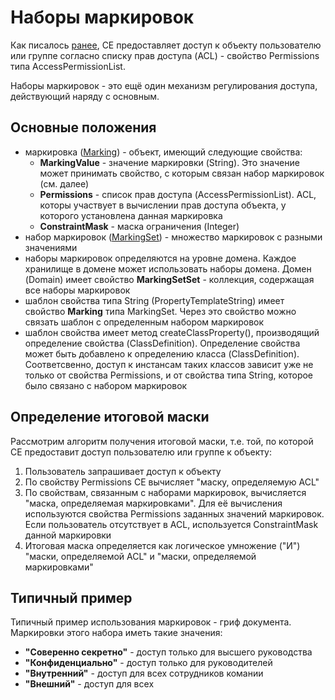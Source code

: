 # Наборы маркировок

Как писалось [ранее](permissions.md), CE предоставляет доступ к объекту пользователю или группе согласно списку прав доступа (ACL) - свойство Permissions типа AccessPermissionList.

Наборы маркировок - это ещё один механизм регулирования доступа, действующий наряду с основным.

## Основные положения

* маркировка ([Marking](https://www.ibm.com/support/knowledgecenter/SSNW2F_5.2.0/com.ibm.p8.ce.dev.java.doc/com/filenet/api/security/Marking.html)) - объект, имеющий следующие свойства:
  * **MarkingValue** - значение маркировки (String). Это значение может принимать свойство, с которым связан набор маркировок (см. далее)
  * **Permissions** - список прав доступа (AccessPermissionList). ACL, которы участвует в вычислении прав доступа объекта, у которого установлена данная маркировка
  * **ConstraintMask** - маска ограничения (Integer) 
* набор маркировок ([MarkingSet](https://www.ibm.com/support/knowledgecenter/SSNW2F_5.2.1/com.ibm.p8.ce.dev.java.doc/com/filenet/api/security/MarkingSet.html)) - множество маркировок с разными значениями
* наборы маркировок определяются на уровне домена. Каждое хранилище в домене может использовать наборы домена. Домен (Domain) имеет свойство **MarkingSetSet** - коллекция, содержащая все наборы маркировок
* шаблон свойства типа String (PropertyTemplateString) имеет свойство **Marking** типа MarkingSet. Через это свойство можно связать шаблон с определенным набором маркировок 
* шаблон свойства имеет метод createClassProperty(), производящий определение свойства (ClassDefinition). Определение свойства может быть добавлено к определению класса (ClassDefinition). Соответсвенно, доступ к инстансам таких классов зависит уже не только от свойства Permissions, и от свойства типа String, которое было связано с набором маркировок

## Определение итоговой маски

Рассмотрим алгоритм получения итоговой маски, т.е. той, по которой CE предоставит доступ пользователю или группе к объекту:

1. Пользователь запрашивает доступ к объекту
2. По свойству Permissions CE вычисляет "маску, определяемую ACL"
3. По свойствам, связанным с наборами маркировок, вычисляется "маска, определяемая маркировками". Для её вычисления используются свойства Permissions заданных значений маркировок. Если пользователь отсутствует в ACL, используется ConstraintMask данной маркировки
4. Итоговая маска определяется как логическое умножение ("И") "маски, определяемой ACL" и "маски, определяемой маркировками"

## Типичный пример

Типичный пример использования маркировок - гриф документа. Маркировки этого набора иметь такие значения:

* **"Соверенно секретно"** - доступ только для высшего руководства
* **"Конфиденциально"** - доступ только для руководителей
* **"Внутренний"** - доступ для всех сотрудников комании
* **"Внешний"** - доступ для всех
